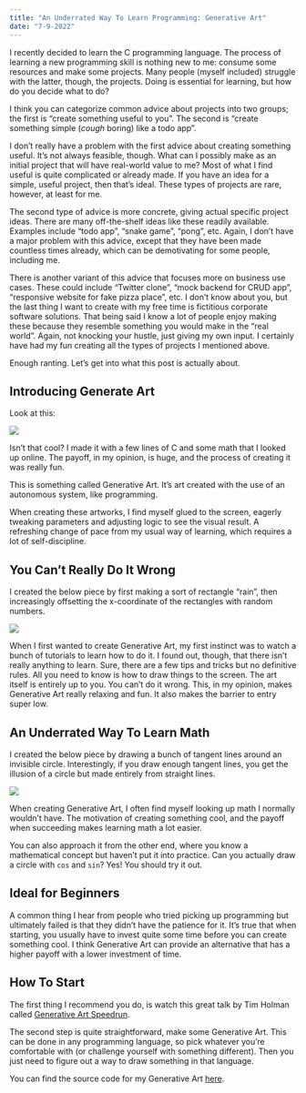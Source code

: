 ```yaml
---
title: "An Underrated Way To Learn Programming: Generative Art"
date: "7-9-2022"
---
```


I recently decided to learn the C programming language. The process of learning a new programming skill is nothing new to me: consume some resources and make some projects. Many people (myself included) struggle with the latter, though, the projects. Doing is essential for learning, but how do you decide what to do?

I think you can categorize common advice about projects into two groups; the first is “create something useful to you”. The second is “create something simple (_cough_ boring) like a todo app”.

I don’t really have a problem with the first advice about creating something useful. It’s not always feasible, though. What can I possibly make as an initial project that will have real-world value to me? Most of what I find useful is quite complicated or already made. If you have an idea for a simple, useful project, then that’s ideal. These types of projects are rare, however, at least for me.

The second type of advice is more concrete, giving actual specific project ideas. There are many off-the-shelf ideas like these readily available. Examples include “todo app”, “snake game”, “pong”, etc. Again, I don’t have a major problem with this advice, except that they have been made countless times already, which can be demotivating for some people, including me.

There is another variant of this advice that focuses more on business use cases. These could include “Twitter clone”, “mock backend for CRUD app”, “responsive website for fake pizza place”, etc. I don’t know about you, but the last thing I want to create with my free time is fictitious corporate software solutions. That being said I know a lot of people enjoy making these because they resemble something you would make in the “real world”. Again, not knocking your hustle, just giving my own input. I certainly have had my fun creating all the types of projects I mentioned above.

Enough ranting. Let’s get into what this post is actually about.

## Introducing Generate Art

Look at this:

![](/images/artgen/square_rotations.png)

Isn’t that cool? I made it with a few lines of C and some math that I looked up online. The payoff, in my opinion, is huge, and the process of creating it was really fun.

This is something called Generative Art. It’s art created with the use of an autonomous system, like programming.

When creating these artworks, I find myself glued to the screen, eagerly tweaking parameters and adjusting logic to see the visual result. A refreshing change of pace from my usual way of learning, which requires a lot of self-discipline.

## You Can’t Really Do It Wrong

I created the below piece by first making a sort of rectangle “rain”, then increasingly offsetting the x-coordinate of the rectangles with random numbers.

![](/images/artgen/static_dust.png)

When I first wanted to create Generative Art, my first instinct was to watch a bunch of tutorials to learn how to do it. I found out, though, that there isn’t really anything to learn. Sure, there are a few tips and tricks but no definitive rules. All you need to know is how to draw things to the screen. The art itself is entirely up to you. You can’t do it wrong. This, in my opinion, makes Generative Art really relaxing and fun. It also makes the barrier to entry super low.

## An Underrated Way To Learn Math

I created the below piece by drawing a bunch of tangent lines around an invisible circle. Interestingly, if you draw enough tangent lines, you get the illusion of a circle but made entirely from straight lines.

![](/images/artgen/not_a_circle.png)

When creating Generative Art, I often find myself looking up math I normally wouldn’t have. The motivation of creating something cool, and the payoff when succeeding makes learning math a lot easier.

You can also approach it from the other end, where you know a mathematical concept but haven’t put it into practice. Can you actually draw a circle with `cos` and `sin`? Yes! You should try it out.

## Ideal for Beginners

A common thing I hear from people who tried picking up programming but ultimately failed is that they didn’t have the patience for it. It’s true that when starting, you usually have to invest quite some time before you can create something cool. I think Generative Art can provide an alternative that has a higher payoff with a lower investment of time.

## How To Start

The first thing I recommend you do, is watch this great talk by Tim Holman called [Generative Art Speedrun](https://www.youtube.com/watch?v=4Se0_w0ISYk).

The second step is quite straightforward, make some Generative Art. This can be done in any programming language, so pick whatever you’re comfortable with (or challenge yourself with something different). Then you just need to figure out a way to draw something in that language.

You can find the source code for my Generative Art [here](https://github.com/carltheperson/artgen).
